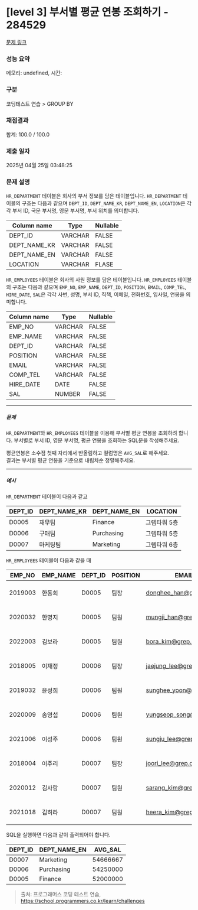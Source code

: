 # [level 3] 부서별 평균 연봉 조회하기 - 284529 

[문제 링크](https://school.programmers.co.kr/learn/courses/30/lessons/284529) 

### 성능 요약

메모리: undefined, 시간: 

### 구분

코딩테스트 연습 > GROUP BY

### 채점결과

합계: 100.0 / 100.0

### 제출 일자

2025년 04월 25일 03:48:25

### 문제 설명

<p><code>HR_DEPARTMENT</code> 테이블은 회사의 부서 정보를 담은 테이블입니다. <code>HR_DEPARTMENT</code> 테이블의 구조는 다음과 같으며 <code>DEPT_ID</code>, <code>DEPT_NAME_KR</code>, <code>DEPT_NAME_EN</code>, <code>LOCATION</code>은 각각 부서 ID, 국문 부서명, 영문 부서명, 부서 위치를 의미합니다.</p>
<table class="table">
        <thead><tr>
<th>Column name</th>
<th>Type</th>
<th>Nullable</th>
</tr>
</thead>
        <tbody><tr>
<td>DEPT_ID</td>
<td>VARCHAR</td>
<td>FALSE</td>
</tr>
<tr>
<td>DEPT_NAME_KR</td>
<td>VARCHAR</td>
<td>FALSE</td>
</tr>
<tr>
<td>DEPT_NAME_EN</td>
<td>VARCHAR</td>
<td>FALSE</td>
</tr>
<tr>
<td>LOCATION</td>
<td>VARCHAR</td>
<td>FLASE</td>
</tr>
</tbody>
      </table>
<p><code>HR_EMPLOYEES</code> 테이블은 회사의 사원 정보를 담은 테이블입니다. <code>HR_EMPLOYEES</code> 테이블의 구조는 다음과 같으며 <code>EMP_NO</code>, <code>EMP_NAME</code>, <code>DEPT_ID</code>, <code>POSITION</code>, <code>EMAIL</code>, <code>COMP_TEL</code>, <code>HIRE_DATE</code>, <code>SAL</code>은 각각 사번, 성명, 부서 ID, 직책, 이메일, 전화번호, 입사일, 연봉을 의미합니다.</p>
<table class="table">
        <thead><tr>
<th>Column name</th>
<th>Type</th>
<th>Nullable</th>
</tr>
</thead>
        <tbody><tr>
<td>EMP_NO</td>
<td>VARCHAR</td>
<td>FALSE</td>
</tr>
<tr>
<td>EMP_NAME</td>
<td>VARCHAR</td>
<td>FALSE</td>
</tr>
<tr>
<td>DEPT_ID</td>
<td>VARCHAR</td>
<td>FALSE</td>
</tr>
<tr>
<td>POSITION</td>
<td>VARCHAR</td>
<td>FALSE</td>
</tr>
<tr>
<td>EMAIL</td>
<td>VARCHAR</td>
<td>FALSE</td>
</tr>
<tr>
<td>COMP_TEL</td>
<td>VARCHAR</td>
<td>FALSE</td>
</tr>
<tr>
<td>HIRE_DATE</td>
<td>DATE</td>
<td>FALSE</td>
</tr>
<tr>
<td>SAL</td>
<td>NUMBER</td>
<td>FALSE</td>
</tr>
</tbody>
      </table>
<hr>

<h5>문제</h5>

<p><code>HR_DEPARTMENT</code>와 <code>HR_EMPLOYEES</code> 테이블을 이용해 부서별 평균 연봉을 조회하려 합니다. 부서별로 부서 ID, 영문 부서명, 평균 연봉을 조회하는 SQL문을 작성해주세요.</p>

<p>평균연봉은 소수점 첫째 자리에서 반올림하고 컬럼명은 <code>AVG_SAL</code>로 해주세요.<br>
결과는 부서별 평균 연봉을 기준으로 내림차순 정렬해주세요.</p>

<hr>

<h5>예시</h5>

<p><code>HR_DEPARTMENT</code> 테이블이 다음과 같고</p>
<table class="table">
        <thead><tr>
<th>DEPT_ID</th>
<th>DEPT_NAME_KR</th>
<th>DEPT_NAME_EN</th>
<th>LOCATION</th>
</tr>
</thead>
        <tbody><tr>
<td>D0005</td>
<td>재무팀</td>
<td>Finance</td>
<td>그렙타워 5층</td>
</tr>
<tr>
<td>D0006</td>
<td>구매팀</td>
<td>Purchasing</td>
<td>그렙타워 5층</td>
</tr>
<tr>
<td>D0007</td>
<td>마케팅팀</td>
<td>Marketing</td>
<td>그렙타워 6층</td>
</tr>
</tbody>
      </table>
<p><code>HR_EMPLOYEES</code> 테이블이 다음과 같을 때</p>
<table class="table">
        <thead><tr>
<th>EMP_NO</th>
<th>EMP_NAME</th>
<th>DEPT_ID</th>
<th>POSITION</th>
<th>EMAIL</th>
<th>COMP_TEL</th>
<th>HIRE_DATE</th>
<th>SAL</th>
</tr>
</thead>
        <tbody><tr>
<td>2019003</td>
<td>한동희</td>
<td>D0005</td>
<td>팀장</td>
<td><a href="mailto:donghee_han@grep.com" target="_blank" rel="noopener">donghee_han@grep.com</a></td>
<td>031-8000-1122</td>
<td>2019-03-01</td>
<td>57000000</td>
</tr>
<tr>
<td>2020032</td>
<td>한명지</td>
<td>D0005</td>
<td>팀원</td>
<td><a href="mailto:mungji_han@grep.com" target="_blank" rel="noopener">mungji_han@grep.com</a></td>
<td>031-8000-1123</td>
<td>2020-03-01</td>
<td>52000000</td>
</tr>
<tr>
<td>2022003</td>
<td>김보라</td>
<td>D0005</td>
<td>팀원</td>
<td><a href="mailto:bora_kim@grep.com" target="_blank" rel="noopener">bora_kim@grep.com</a></td>
<td>031-8000-1126</td>
<td>2022-03-01</td>
<td>47000000</td>
</tr>
<tr>
<td>2018005</td>
<td>이재정</td>
<td>D0006</td>
<td>팀장</td>
<td><a href="mailto:jaejung_lee@grep.com" target="_blank" rel="noopener">jaejung_lee@grep.com</a></td>
<td>031-8000-1127</td>
<td>2018-03-01</td>
<td>60000000</td>
</tr>
<tr>
<td>2019032</td>
<td>윤성희</td>
<td>D0006</td>
<td>팀원</td>
<td><a href="mailto:sunghee_yoon@grep.com" target="_blank" rel="noopener">sunghee_yoon@grep.com</a></td>
<td>031-8000-1128</td>
<td>2019-03-01</td>
<td>57000000</td>
</tr>
<tr>
<td>2020009</td>
<td>송영섭</td>
<td>D0006</td>
<td>팀원</td>
<td><a href="mailto:yungseop_song@grep.com" target="_blank" rel="noopener">yungseop_song@grep.com</a></td>
<td>031-8000-1130</td>
<td>2020-03-01</td>
<td>51000000</td>
</tr>
<tr>
<td>2021006</td>
<td>이성주</td>
<td>D0006</td>
<td>팀원</td>
<td><a href="mailto:sungju_lee@grep.com" target="_blank" rel="noopener">sungju_lee@grep.com</a></td>
<td>031-8000-1131</td>
<td>2021-03-01</td>
<td>49000000</td>
</tr>
<tr>
<td>2018004</td>
<td>이주리</td>
<td>D0007</td>
<td>팀장</td>
<td><a href="mailto:joori_lee@grep.com" target="_blank" rel="noopener">joori_lee@grep.com</a></td>
<td>031-8000-1132</td>
<td>2018-03-01</td>
<td>61000000</td>
</tr>
<tr>
<td>2020012</td>
<td>김사랑</td>
<td>D0007</td>
<td>팀원</td>
<td><a href="mailto:sarang_kim@grep.com" target="_blank" rel="noopener">sarang_kim@grep.com</a></td>
<td>031-8000-1133</td>
<td>2020-03-01</td>
<td>54000000</td>
</tr>
<tr>
<td>2021018</td>
<td>김히라</td>
<td>D0007</td>
<td>팀원</td>
<td><a href="mailto:heera_kim@grep.com" target="_blank" rel="noopener">heera_kim@grep.com</a></td>
<td>031-8000-1136</td>
<td>2021-03-01</td>
<td>49000000</td>
</tr>
</tbody>
      </table>
<p>SQL을 실행하면 다음과 같이 출력되어야 합니다.</p>
<table class="table">
        <thead><tr>
<th>DEPT_ID</th>
<th>DEPT_NAME_EN</th>
<th>AVG_SAL</th>
</tr>
</thead>
        <tbody><tr>
<td>D0007</td>
<td>Marketing</td>
<td>54666667</td>
</tr>
<tr>
<td>D0006</td>
<td>Purchasing</td>
<td>54250000</td>
</tr>
<tr>
<td>D0005</td>
<td>Finance</td>
<td>52000000</td>
</tr>
</tbody>
      </table>

> 출처: 프로그래머스 코딩 테스트 연습, https://school.programmers.co.kr/learn/challenges